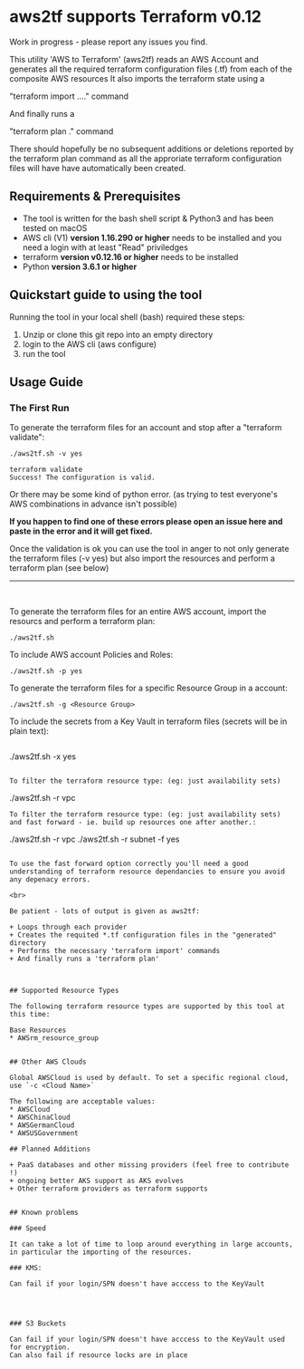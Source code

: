 # aws2tf supports Terraform v0.12

Work in progress - please report any issues you find.

This utility 'AWS to Terraform' (aws2tf)
reads an AWS Account and generates all the required terraform configuration files (.tf) from each of the composite AWS resources
It also imports the terraform state using a

"terraform import ...." command

And finally runs a

"terraform plan ."  command

There should hopefully be no subsequent additions or deletions reported by the terraform plan command as all the approriate terraform configuration files will have have automatically been created.

## Requirements & Prerequisites
+ The tool is written for the bash shell script & Python3 and has been tested on macOS
+ AWS cli (V1) **version 1.16.290 or higher** needs to be installed and you need a login with at least "Read" priviledges
+ terraform **version v0.12.16 or higher** needs to be installed
+ Python **version 3.6.1 or higher**


## Quickstart guide to using the tool

Running the tool in your local shell (bash) required these steps:
1. Unzip or clone this git repo into an empty directory
2. login to the AWS cli  (aws configure)
3. run the tool


## Usage Guide

### The First Run
To generate the terraform files for an account and stop after a "terraform validate":
```
./aws2tf.sh -v yes
```

```
terraform validate
Success! The configuration is valid.
```

Or there may be some kind of python error. (as trying to test everyone's AWS combinations in advance isn't possible)

**If you happen to find one of these errors please open an issue here and paste in the error and it will get fixed.**

Once the validation is ok you can use the tool in anger to not only generate the terraform files (-v yes) but also import the resources and perform a terraform plan (see below)

---

<br>

To generate the terraform files for an entire AWS account, import the resourcs and perform a terraform plan:
```
./aws2tf.sh 
```


To include AWS account Policies and Roles:
```
./aws2tf.sh -p yes
```

To generate the terraform files for a specific Resource Group in a account:
```
./aws2tf.sh -g <Resource Group>
```

To include the secrets from a Key Vault in terraform files (secrets will be in plain text):
```
```
./aws2tf.sh -x yes
```

To filter the terraform resource type: (eg: just availability sets)
```
./aws2tf.sh -r vpc
```
To filter the terraform resource type: (eg: just availability sets) and fast forward - ie. build up resources one after another.:
```
./aws2tf.sh -r vpc
./aws2tf.sh -r subnet -f yes
```

To use the fast forward option correctly you'll need a good understanding of terraform resource dependancies to ensure you avoid any depenacy errors.

<br>

Be patient - lots of output is given as aws2tf:

+ Loops through each provider 
+ Creates the requited *.tf configuration files in the "generated" directory
+ Performs the necessary 'terraform import' commands
+ And finally runs a 'terraform plan'



## Supported Resource Types

The following terraform resource types are supported by this tool at this time:

Base Resources
* AWSrm_resource_group


## Other AWS Clouds

Global AWSCloud is used by default. To set a specific regional cloud, use `-c <Cloud Name>`

The following are acceptable values:
* AWSCloud
* AWSChinaCloud
* AWSGermanCloud
* AWSUSGovernment

## Planned Additions

+ PaaS databases and other missing providers (feel free to contribute !)
+ ongoing better AKS support as AKS evolves
+ Other terraform providers as terraform supports


## Known problems

### Speed

It can take a lot of time to loop around everything in large accounts, in particular the importing of the resources.

### KMS:

Can fail if your login/SPN doesn't have acccess to the KeyVault




### S3 Buckets

Can fail if your login/SPN doesn't have acccess to the KeyVault used for encryption.
Can also fail if resource locks are in place





